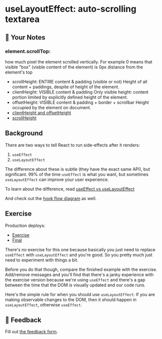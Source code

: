 # useLayoutEffect: auto-scrolling textarea

## 📝 Your Notes

### element.scrollTop:

how much pixel the element scrolled vertically. For example 0 means that visible
"box" (visble content of the element) is 0px distance from the element's top

- scrollHeight: ENTIRE content & padding (visible or not) Height of all
  content + paddings, despite of height of the element.
- clientHeight: VISIBLE content & padding Only visible height: content portion
  limited by explicitly defined height of the element.
- offsetHeight: VISIBLE content & padding + border + scrollbar Height occupied
  by the element on document.
- [clientHeight and offsetHeight](https://i.stack.imgur.com/NANud.png)
- [scrollHeight](https://i.stack.imgur.com/RFxSh.png)

## Background

There are two ways to tell React to run side-effects after it renders:

1. `useEffect`
2. `useLayoutEffect`

The difference about these is subtle (they have the exact same API), but
significant. 99% of the time `useEffect` is what you want, but sometimes
`useLayoutEffect` can improve your user experience.

To learn about the difference, read
[useEffect vs useLayoutEffect](https://kentcdodds.com/blog/useeffect-vs-uselayouteffect)

And check out the [hook flow diagram](https://github.com/donavon/hook-flow) as
well.

## Exercise

Production deploys:

- [Exercise](https://advanced-react-hooks.netlify.com/isolated/exercise/04.js)
- [Final](https://advanced-react-hooks.netlify.com/isolated/final/04.js)

There's no exercise for this one because basically you just need to replace
`useEffect` with `useLayoutEffect` and you're good. So you pretty much just need
to experiment with things a bit.

Before you do that though, compare the finished example with the exercise.
Add/remove messages and you'll find that there's a janky experience with the
exercise version because we're using `useEffect` and there's a gap between the
time that the DOM is visually updated and our code runs.

Here's the simple rule for when you should use `useLayoutEffect`: If you are
making observable changes to the DOM, then it should happen in
`useLayoutEffect`, otherwise `useEffect`.

## 🦉 Feedback

Fill out
[the feedback form](https://ws.kcd.im/?ws=Advanced%20React%20Hooks%20%F0%9F%94%A5&e=04%3A%20useLayoutEffect%3A%20auto-scrolling%20textarea&em=).
